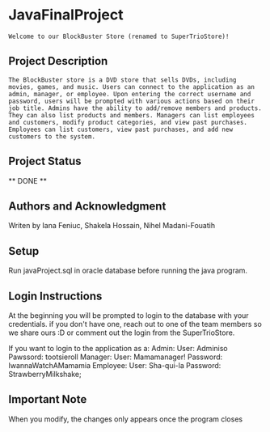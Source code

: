 # JavaFinalProject
    Welcome to our BlockBuster Store (renamed to SuperTrioStore)!
## Project Description
    The BlockBuster store is a DVD store that sells DVDs, including movies, games, and music. Users can connect to the application as an 
    admin, manager, or employee. Upon entering the correct username and password, users will be prompted with various actions based on their 
    job title. Admins have the ability to add/remove members and products. They can also list products and members. Managers can list employees 
    and customers, modify product categories, and view past purchases. Employees can list customers, view past purchases, and add new customers to the system.

## Project Status
** DONE **

## Authors and Acknowledgment
Writen by Iana Feniuc, Shakela Hossain, Nihel Madani-Fouatih

## Setup
Run javaProject.sql in oracle database before running the java program.

## Login Instructions
At the beginning you will be prompted to login to the database with your credentials. if you don't have one, reach out to one of the team members so we share ours :D
or comment out the login from the SuperTrioStore.

If you want to login to the application as a:
    Admin: 
        User: Adminiso  
        Pawssord: tootsieroll
    Manager: 
        User: Mamamanager!
        Password: IwannaWatchAMamamia
    Employee: 
        User: Sha-qui-la
        Password: StrawberryMilkshake;

## Important Note
When you modify, the changes only appears once the program closes
